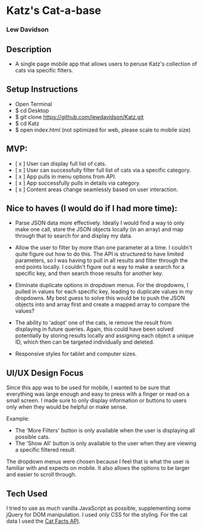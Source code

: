 # Katz's Cat-a-base
### Lew Davidson

## Description
 * A single page mobile app that allows users to peruse Katz's collection of cats via specific filters.

## Setup Instructions
 * Open Terminal
 * $ cd Desktop
 * $ git clone https://github.com/lewdavidson/Katz.git
 * $ cd Katz
 * $ open index.html (not optimized for web, please scale to mobile size)

## MVP:

- [ x ] User can display full list of cats.
- [ x ] User can successfully filter full list of cats via a specific category.
- [ x ] App pulls in menu options from API.
- [ x ] App successfully pulls in details via category.
- [ x ] Content areas change seamlessly based on user interaction.

## Nice to haves (I would do if I had more time):
- Parse JSON data more effectively. Ideally I would find a way to only make one call, store the JSON objects locally (in an array) and map through that to search for and display my data.

- Allow the user to filter by more than one parameter at a time. I couldn't quite figure out how to do this. The API is structured to have limited parameters, so I was having to pull in all results and filter through the end points locally. I couldn't figure out a way to make a search for a specific key, and then search those results for another key.

- Eliminate duplicate options in dropdown menus. For the dropdowns, I pulled in values for each specific key, leading to duplicate values in my dropdowns. My best guess to solve this would be to push the JSON objects into and array first and create a mapped array to compare the values?

- The ability to 'adopt' one of the cats, ie remove the result from displaying in future queries. Again, this could have been solved potentially by storing results locally and assigning each object a unique ID, which then can be targeted individually and deleted.

- Responsive styles for tablet and computer sizes.

## UI/UX Design Focus

Since this app was to be used for mobile, I wanted to be sure that everything was large enough and easy to press with a finger or read on a small screen. I made sure to only display information or buttons to users only when they would be helpful or make sense.

Example:
- The 'More Filters' button is only available when the user is displaying all possible cats.
- The 'Show All' button is only available to the user when they are viewing a specific filtered result.

The dropdown menus were chosen because I feel that is what the user is familiar with and expects on mobile. It also allows the options to be larger and easier to scroll through.

## Tech Used

I tried to use as much vanilla JavaScript as possible, supplementing some jQuery for DOM manipulation. I used only CSS for the styling. For the cat data I used the [Cat Facts API](https://catfact.ninja/#!/Breeds/breed).
